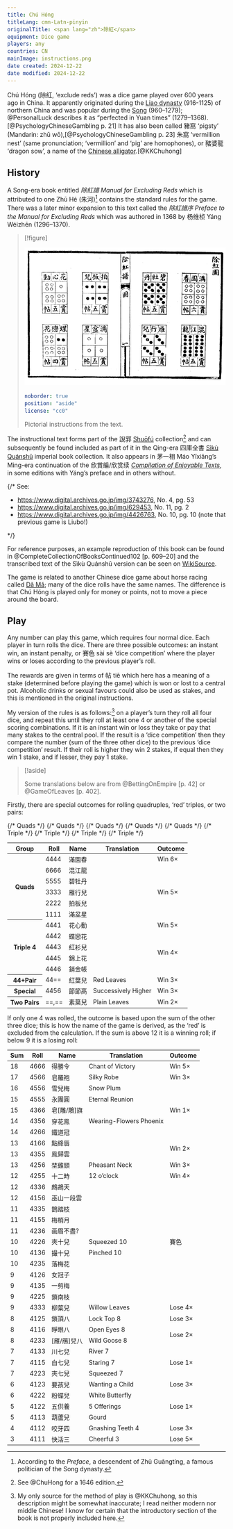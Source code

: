 ```yaml
---
title: Chú Hóng
titleLang: cmn-Latn-pinyin
originalTitle: <span lang="zh">除紅</span>
equipment: Dice game
players: any
countries: CN
mainImage: instructions.png
date created: 2024-12-22
date modified: 2024-12-22
---
```


<span lang="cmn-Latn-pinyin" class="aka noun">Chú Hóng</span> (<span lang="zh" class="aka">除紅</span>, ‘exclude reds’) was a dice game played over 600 years ago in China. It apparently originated during the <a href="https://en.wikipedia.org/wiki/Liao_dynasty">Liao dynasty</a> (916-1125) of northern China and was popular during the <a href="https://en.wikipedia.org/wiki/Song_dynasty">Song</a> (960–1279); @PersonalLuck describes it as “perfected in Yuan times” (1279–1368).[@PsychologyChineseGambling p. 21] It has also been called <span lang="zh" class="aka">豬窩</span> ‘pigsty’ (Mandarin: <span lang="cmn-Latn-pinyin" class="aka">zhū wō</span>),[@PsychologyChineseGambling p. 23] <span lang="zh" class="aka">朱窩</span> ‘vermillion nest’ (same pronunciation; ‘vermillion’ and ‘pig’ are homophones), or <span lang="zh" class="aka">豬婆龍</span> ‘dragon sow’, a name of the <a href="https://en.wikipedia.org/wiki/Chinese_alligator">Chinese alligator</a>.[@KKChuhong]

## History

A Song-era book entitled <cite lang="zh">除紅譜</cite> <cite>Manual for Excluding Reds</cite> which is attributed to one <span class="noun" lang="cmn-Latn-pinyin">Zhū Hé</span> (<span lang="zh">朱河</span>)[^fn0] contains the standard rules for the game. There was a later minor expansion to this text called the <cite lang="zh">除紅譜序</cite> <cite>Preface to the Manual for Excluding Reds</cite> which was authored in 1368 by <span lang="zh">杨维桢</span> <span lang="cmn-Latn-pinyin" class="noun">Yáng Wéizhēn</span> (1296–1370).

[^fn0]: According to the <cite>Preface</cite>, a descendent of <span lang="cmn-Latn-pinyin" class="noun">Zhū Guāngtíng</span>, a famous politician of the Song dynasty.

> [!figure]
>
> ![](instructions.png)
>
> ```yaml
> noborder: true
> position: "aside"
> license: "cc0"
> ```
>
> Pictorial instructions from the text.


The instructional text forms part of the <span lang="zh">說郛</span> [<span lang="cmn-Latn-pinyin" class="noun">Shuōfú</span>](http://www.chinaknowledge.de/Literature/Diverse/shuofu.html) collection[^fn1] and can subsequently be found included as part of it in the Qing-era <span lang="zh">四庫全書</span> [<span lang="cmn-Latn-pinyin" class="noun">Sìkù Quánshū</span>](http://www.chinaknowledge.de/Literature/Science/sikuquanshu.html) imperial book collection. It also appears in <span lang="zh">茅一相</span> <span lang="cmn-Latn-pinyin" class="noun">Máo Yīxiāng</span>’s Ming-era continuation of the <span lang="zh-Hant">欣賞編</span>/<span lang="zh-Hans">欣赏续</span> [<cite>Compilation of Enjoyable Texts</cite>](http://www.chinaknowledge.de/Literature/Poetry/xinshangbian.html), in some editions with <span lang="cmn-Latn-pinyin" class="noun">Yáng</span>’s preface and in others without.

[^fn1]: See @ChuHong for a 1646 edition.

{/*
See:
- https://www.digital.archives.go.jp/img/3743276, No. 4, pg. 53
- https://www.digital.archives.go.jp/img/629453, No. 11, pg. 2
- https://www.digital.archives.go.jp/img/4426763, No. 10, pg. 10 (note that previous game is Liubo!)

*/}

For reference purposes, an example reproduction of this book can be found in @CompleteCollectionOfBooksContinued102 [p. 609–20] and the transcribed text of the <span lang="cmn-Latn-pinyin" class="noun">Sìkù Quánshū</span> version can be seen on [WikiSource](https://zh.wikisource.org/wiki/%E8%AA%AC%E9%83%9B_(%E5%9B%9B%E5%BA%AB%E5%85%A8%E6%9B%B8%E6%9C%AC)/%E5%8D%B7102).

The game is related to another Chinese dice game about horse racing called [Dǎ Mǎ](games/dama/dama.md); many of the dice rolls have the same names. The difference is that <span lang="cmn-Latn-pinyin" class="noun">Chú Hóng</span> is played only for money or points, not to move a piece around the board.


## Play

Any number can play this game, which requires four normal dice. Each player in turn rolls the dice. There are three possible outcomes: an instant win, an instant penalty, or <span lang="zh">賽色</span> <span lang="cmn-Latn-pinyin">sài sè</span> ‘dice competition’ where the player wins or loses according to the previous player’s roll.

The rewards are given in terms of <span lang="zh">帖</span> <span lang="cmn-Latn-pinyin">tiē</span> which here has a meaning of a stake (determined before playing the game) which is won or lost to a central pot. Alcoholic drinks or sexual favours could also be used as stakes, and this is mentioned in the original instructions.

My version of the rules is as follows:[^fn2] on a player’s turn they roll all four dice, and repeat this until they roll at least one <Dice type="chinese">4</Dice> or another of the special scoring combinations. If it is an instant win or loss they take or pay that many stakes to the central pool. If the result is a ‘dice competition’ then they compare the number (sum of the three other dice) to the previous ‘dice competition’ result. If their roll is higher they win 2 stakes, if equal then they win 1 stake, and if lesser, they pay 1 stake.

[^fn2]: My only source for the method of play is @KKChuhong, so this description might be somewhat inaccurate; I read neither modern nor middle Chinese! I know for certain that the introductory section of the book is not properly included here.

> [!aside]
>
> Some translations below are from @BettingOnEmpire [p. 42] or @GameOfLeaves [p. 402].

Firstly, there are special outcomes for rolling quadruples, ‘red’ triples, or two pairs:

<table>
<thead>
<tr>
<th>
Group
</th>
<th>
Roll
</th>
<th>
Name
</th>
<th>
Translation
</th>
<th>
Outcome
</th>
</tr>
</thead>
<tbody class="table-group-divider">
<tr>
<th scope="row" rowspan="6">Quads</th>
<td><Dice type="chinese">4444</Dice></td>
<td><span lang="zh">滿園春</span></td>
<td></td>
<td>Win 6×</td>
</tr>
<tr>
{/* Quads */}
<td><Dice type="chinese">6666</Dice></td>
<td><span lang="zh">混江龍</span></td>
<td></td>
<td rowspan="5">Win 5×</td>
</tr>
<tr>
{/* Quads */}
<td><Dice type="chinese">5555</Dice></td>
<td><span lang="zh">碧牡丹</span></td>
<td></td>
</tr>
<tr>
{/* Quads */}
<td><Dice type="chinese">3333</Dice></td>
<td><span lang="zh">雁行兒</span></td>
<td></td>
</tr>
<tr>
{/* Quads */}
<td><Dice type="chinese">2222</Dice></td>
<td><span lang="zh">拍板兒</span></td>
<td></td>
</tr>
<tr>
{/* Quads */}
<td><Dice type="chinese">1111</Dice></td>
<td><span lang="zh">滿盆星</span></td>
<td></td>
</tr>

<tr>
<th scope="row" rowspan="5">Triple <Dice type="chinese">4</Dice></th>
<td><Dice type="chinese">4441</Dice></td>
<td><span lang="zh">花心動</span></td>
<td></td>
<td>Win 5×</td>
</tr>
<tr>
{/* Triple */}
<td><Dice type="chinese">4442</Dice></td>
<td><span lang="zh">蝶戀花</span></td>
<td></td>
<td rowspan="4">Win 4×</td>
</tr>
<tr>
{/* Triple */}
<td><Dice type="chinese">4443</Dice></td>
<td><span lang="zh">紅衫兒</span></td>
<td></td>
</tr>
<tr>
{/* Triple */}
<td><Dice type="chinese">4445</Dice></td>
<td><span lang="zh">錦上花</span></td>
<td></td>
</tr>
<tr>
{/* Triple */}
<td><Dice type="chinese">4446</Dice></td>
<td><span lang="zh">銷金帳</span></td>
<td></td>
</tr>

<tr>
<th scope="row"><Dice type="chinese">44</Dice>+Pair</th>
<td><Dice type="chinese">44==</Dice></td>
<td ><span lang="zh">紅葉兒</span></td>
<td >Red Leaves</td>
<td >Win 3×</td>
</tr>

<tr>
<th scope="row">Special</th>
<td><Dice type="chinese">4456</Dice></td>
<td><span lang="zh">節節髙</span></td>
<td>Successively Higher</td>
<td>Win 3×</td>
</tr>

<tr>
<th scope="row">Two Pairs</th>
<td><Dice type="chinese">==</Dice>,<Dice type="chinese">==</Dice></td>
<td><span lang="zh">素葉兒</span></td>
<td>Plain Leaves</td>
<td>Win 2×</td>
</tr>

</tbody>
</table>

If only one <Dice type="chinese">4</Dice> was rolled, the outcome is based upon the sum of the other three dice; this is how the name of the game is derived, as the ‘red’ is excluded from the calculation. If the sum is above 12 it is a winning roll; if below 9 it is a losing roll:

<table>
<thead>
<tr>
<th>Sum</th>
<th>Roll</th>
<th>Name</th>
<th>Translation</th>
<th>Outcome</th>
</tr>
</thead>
<tbody>
<tr>
<td class="numeric">18</td>
<td><Dice type="chinese">4666</Dice></td>
<td><span lang="zh">得勝令</span></td>
<td>Chant of Victory</td>
<td>Win 5×</td>
</tr>
<tr>
<td class="numeric">17</td>
<td><Dice type="chinese">4566</Dice></td>
<td><span lang="zh">皂羅袍</span></td>
<td>Silky Robe</td>
<td>Win 3×</td>
</tr>
<tr>
<td class="numeric">16</td>
<td><Dice type="chinese">4556</Dice></td>
<td><span lang="zh">雪兒梅</span></td>
<td>Snow Plum</td>
<td rowspan="5">Win 1×</td>
</tr>
<tr>
<td class="numeric">15</td>
<td><Dice type="chinese">4555</Dice></td>
<td><span lang="zh">永團圓</span></td>
<td>Eternal Reunion</td>
</tr>
<tr>
<td class="numeric">15</td>
<td><Dice type="chinese">4366</Dice></td>
<td><span lang="zh">皂[雕/鵰]旗</span></td>
<td></td>
</tr>
<tr>
<td class="numeric">14</td>
<td><Dice type="chinese">4356</Dice></td>
<td><span lang="zh">穿花鳯</span></td>
<td>Wearing-Flowers Phoenix</td>
</tr>
<tr>
<td class="numeric">14</td>
<td><Dice type="chinese">4266</Dice></td>
<td><span lang="zh">鐵道冠</span></td>
<td></td>
</tr>
<tr>
<td class="numeric">13</td>
<td><Dice type="chinese">4166</Dice></td>
<td><span lang="zh">點絳唇</span></td>
<td></td>
<td rowspan="2">Win 2×</td>
</tr>
<tr>
<td class="numeric">13</td>
<td><Dice type="chinese">4355</Dice></td>
<td><span lang="zh">鳯歸雲</span></td>
<td></td>
</tr>
<tr>
<td class="numeric">13</td>
<td><Dice type="chinese">4256</Dice></td>
<td><span lang="zh">埜雞頸</span></td>
<td>Pheasant Neck</td>
<td>Win 3×</td>
</tr>
<tr>
<td class="numeric">12</td>
<td><Dice type="chinese">4255</Dice></td>
<td><span lang="zh">十二時</span></td>
<td>12 o’clock</td>
<td>Win 4×</td>
</tr>
<tr class="table-group-divider">
<td class="numeric">12</td>
<td><Dice type="chinese">4336</Dice></td>
<td><span lang="zh">鷓鴣天</span></td>
<td></td>
<td rowspan="11"><span lang="zh">賽色</span></td>
</tr>
<tr>
<td class="numeric">12</td>
<td><Dice type="chinese">4156</Dice></td>
<td><span lang="zh">巫山一段雲</span></td>
<td></td>
</tr>
<tr>
<td class="numeric">11</td>
<td><Dice type="chinese">4335</Dice></td>
<td><span lang="zh">鵲踏枝</span></td>
<td></td>
</tr>
<tr>
<td class="numeric">11</td>
<td><Dice type="chinese">4155</Dice></td>
<td><span lang="zh">梅梢月</span></td>
<td></td>
</tr>
<tr>
<td class="numeric">11</td>
<td><Dice type="chinese">4236</Dice></td>
<td><span lang="zh">画眉不盡?</span></td>
<td></td>
</tr>
<tr>
<td class="numeric">10</td>
<td><Dice type="chinese">4226</Dice></td>
<td><span lang="zh">夾十兒</span></td>
<td>Squeezed 10</td>
</tr>
<tr>
<td class="numeric">10</td>
<td><Dice type="chinese">4136</Dice></td>
<td><span lang="zh">撮十兒</span></td>
<td>Pinched 10</td>
</tr>
<tr>
<td class="numeric">10</td>
<td><Dice type="chinese">4235</Dice></td>
<td><span lang="zh">落梅花</span></td>
<td></td>
</tr>
<tr>
<td class="numeric">9</td>
<td><Dice type="chinese">4126</Dice></td>
<td><span lang="zh">女冠子</span></td>
<td></td>
</tr>
<tr>
<td class="numeric">9</td>
<td><Dice type="chinese">4135</Dice></td>
<td><span lang="zh">一剪梅</span></td>
<td></td>
</tr>
<tr>
<td class="numeric">9</td>
<td><Dice type="chinese">4225</Dice></td>
<td><span lang="zh">鎖南枝</span></td>
<td></td>
</tr>
<tr class="table-group-divider">
<td class="numeric">9</td>
<td><Dice type="chinese">4333</Dice></td>
<td><span lang="zh">柳葉兒</span></td>
<td>Willow Leaves</td>
<td>Lose 4×</td>
</tr>
<tr>
<td class="numeric">8</td>
<td><Dice type="chinese">4125</Dice></td>
<td><span lang="zh">鎖頂八</span></td>
<td>Lock Top 8</td>
<td>Lose 3×</td>
</tr>
<tr>
<td class="numeric">8</td>
<td><Dice type="chinese">4116</Dice></td>
<td><span lang="zh">睜眼八</span></td>
<td>Open Eyes 8</td>
<td rowspan="2">Lose 2×</td>
</tr>
<tr>
<td class="numeric">8</td>
<td><Dice type="chinese">4233</Dice></td>
<td><span lang="zh">[雁/鴈]兒八</span></td>
<td>Wild Goose 8</td>
</tr>
<tr>
<td class="numeric">7</td>
<td><Dice type="chinese">4133</Dice></td>
<td><span lang="zh">川七兒</span></td>
<td>River 7</td>
<td rowspan="3">Lose 1×</td>
</tr>
<tr>
<td class="numeric">7</td>
<td><Dice type="chinese">4115</Dice></td>
<td><span lang="zh">白七兒</span></td>
<td>Staring 7</td>
</tr>
<tr>
<td class="numeric">7</td>
<td><Dice type="chinese">4223</Dice></td>
<td><span lang="zh">夾七兒</span></td>
<td>Squeezed 7</td>
</tr>
<tr>
<td class="numeric">6</td>
<td><Dice type="chinese">4123</Dice></td>
<td><span lang="zh">要孩兒</span></td>
<td>Wanting a Child</td>
<td>Lose 3×</td>
</tr>
<tr>
<td class="numeric">6</td>
<td><Dice type="chinese">4222</Dice></td>
<td><span lang="zh">粉蝶兒</span></td>
<td>White Butterfly</td>
<td rowspan="3">Lose 1×</td>
</tr>
<tr>
<td class="numeric">5</td>
<td><Dice type="chinese">4122</Dice></td>
<td><span lang="zh">五供養</span></td>
<td>5 Offerings</td>
</tr>
<tr>
<td class="numeric">5</td>
<td><Dice type="chinese">4113</Dice></td>
<td><span lang="zh">葫蘆兒</span></td>
<td>Gourd</td>
</tr>
<tr>
<td class="numeric">4</td>
<td><Dice type="chinese">4112</Dice></td>
<td><span lang="zh">咬牙四</span></td>
<td>Gnashing Teeth 4</td>
<td>Lose 3×</td>
</tr>
<tr>
<td class="numeric">3</td>
<td><Dice type="chinese">4111</Dice></td>
<td><span lang="zh">快活三</span></td>
<td>Cheerful 3</td>
<td>Lose 5×</td>
</tr>
</tbody>
</table>
